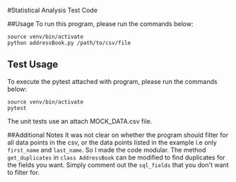 #Statistical Analysis Test Code

##Usage
To run this program, please run the commands below:
```
source venv/bin/activate
python addressBook.py /path/to/csv/file
```

## Test Usage
To execute the pytest attached with program, please run the commands below:
```
source venv/bin/activate
pytest
```
The unit tests use an attach MOCK_DATA.csv file.

##Additional Notes
It was not clear on whether the program should filter for all data points in the csv, or the data points listed in
the example i.e only `first_name` and `last_name`. So I made the code modular. The method `get_duplicates` in
`class AddressBook` can be modified to find duplicates for the fields you want. Simply comment out the 
`sql_fields` that you don't want to filter for.

